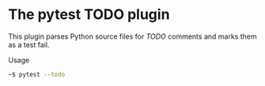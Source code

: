 # The pytest TODO plugin

This plugin parses Python source files for *TODO* comments and marks them as a
test fail.

Usage

```bash
~$ pytest --todo
```

